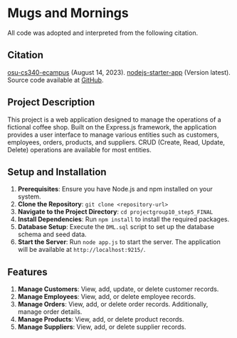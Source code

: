 # Mugs and Mornings

All code was adopted and interpreted from the following citation.

## Citation
[osu-cs340-ecampus](https://github.com/osu-cs340-ecampus) (August 14, 2023). [nodejs-starter-app](https://github.com/osu-cs340-ecampus/nodejs-starter-app/tree/main) (Version latest). Source code available at [GitHub](https://github.com/osu-cs340-ecampus/nodejs-starter-app/tree/main).

## Project Description
This project is a web application designed to manage the operations of a fictional coffee shop. Built on the Express.js framework, the application provides a user interface to manage various entities such as customers, employees, orders, products, and suppliers. CRUD (Create, Read, Update, Delete) operations are available for most entities.

## Setup and Installation

1. **Prerequisites**: Ensure you have Node.js and npm installed on your system.
2. **Clone the Repository**: `git clone <repository-url>`
3. **Navigate to the Project Directory**: `cd projectgroup10_step5_FINAL`
4. **Install Dependencies**: Run `npm install` to install the required packages.
5. **Database Setup**: Execute the `DML.sql` script to set up the database schema and seed data.
6. **Start the Server**: Run `node app.js` to start the server. The application will be available at `http://localhost:9215/`.

## Features

1. **Manage Customers**: View, add, update, or delete customer records.
2. **Manage Employees**: View, add, or delete employee records.
3. **Manage Orders**: View, add, or delete order records. Additionally, manage order details.
4. **Manage Products**: View, add, or delete product records.
5. **Manage Suppliers**: View, add, or delete supplier records.
